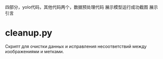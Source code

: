 四部分，yolo代码，其他代码两个，数据预处理代码
展示模型运行成功截图
展示引言


# cleanup.py
Скрипт для очистки данных и исправления несоответствий между изображениями и метками.

